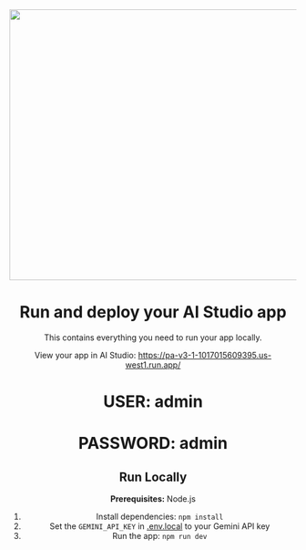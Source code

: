 <div align="center">
<img width="1200" height="475" alt="GHBanner" src="https://i.ibb.co/TBXvGw1L/Screenshot-2025-08-15-152016.png"
</div>

# Run and deploy your AI Studio app

This contains everything you need to run your app locally.

View your app in AI Studio: https://pa-v3-1-1017015609395.us-west1.run.app/

# USER: admin
# PASSWORD: admin


## Run Locally

**Prerequisites:**  Node.js


1. Install dependencies:
   `npm install`
2. Set the `GEMINI_API_KEY` in [.env.local](.env.local) to your Gemini API key
3. Run the app:
   `npm run dev`
